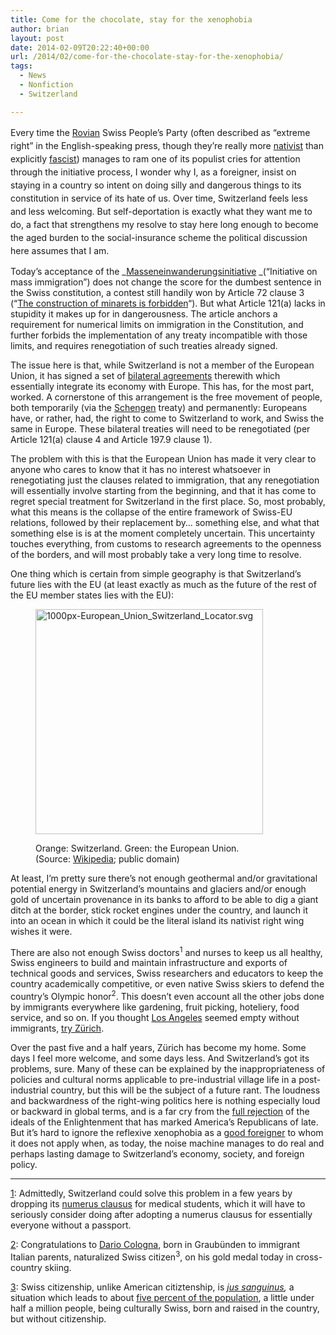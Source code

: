```yaml
---
title: Come for the chocolate, stay for the xenophobia
author: brian
layout: post
date: 2014-02-09T20:22:40+00:00
url: /2014/02/come-for-the-chocolate-stay-for-the-xenophobia/
tags:
  - News
  - Nonfiction
  - Switzerland

---
```

<span style="line-height: 1.5;">Every time the <a href="http://open.salon.com/blog/lost_in_berlin/2010/01/14/the_swiss_right_identifies_a_new_scapegoat_-_germans">Rovian</a> Swiss People&#8217;s Party (often described as &#8220;extreme right&#8221; in the English-speaking press, though they&#8217;re really more <a href="http://en.wikipedia.org/wiki/Far_right_in_Switzerland">nativist</a> than explicitly <a href="http://en.wikipedia.org/wiki/Partei_National_Orientierter_Schweizer">fascist</a>) manages to ram one of its populist cries for attention through the initiative process, I wonder why I, as a foreigner, insist on staying in a country so</span><span style="line-height: 1.5;"> intent on doing silly and dangerous things to its constitution in service of its hate of us. Over time, Switzerland feels less and less welcoming. But </span><span style="line-height: 1.5;">self-deportation is </span><span style="line-height: 1.5;">exactly what they want me to do, a fact that strengthens my resolve to stay here long enough to become the aged burden to the social-insurance scheme the political discussion here assumes that I am.<!--more--></span>

Today&#8217;s acceptance of the _[Masseneinwanderungsinitiative][1] _(&#8220;Initiative on mass immigration&#8221;) does not change the score for the dumbest sentence in the Swiss constitution, a contest still handily won by Article 72 clause 3 (&#8220;[The construction of minarets is forbidden][2]&#8220;). But what Article 121(a) lacks in stupidity it makes up for in dangerousness. The article anchors a requirement for numerical limits on immigration in the Constitution, and further forbids the implementation of any treaty incompatible with those limits, and requires renegotiation of such treaties already signed.

The issue here is that, while Switzerland is not a member of the European Union, it has signed a set of [bilateral agreements][3] therewith which essentially integrate its economy with Europe. This has, for the most part, worked. A cornerstone of this arrangement is the free movement of people, both temporarily (via the [Schengen][4] treaty) and permanently: Europeans have, or rather, had, the right to come to Switzerland to work, and Swiss the same in Europe. These bilateral treaties will need to be renegotiated (per Article 121(a) clause 4 and Article 197.9 clause 1).

The problem with this is that the European Union has made it very clear to anyone who cares to know that it has no interest whatsoever in renegotiating just the clauses related to immigration, that any renegotiation will essentially involve starting from the beginning, and that it has come to regret special treatment for Switzerland in the first place. So, most probably, what this means is the collapse of the entire framework of Swiss-EU relations, followed by their replacement by&#8230; something else, and what that something else is is at the moment completely uncertain. This uncertainty touches everything, from customs to research agreements to the openness of the borders, and will most probably take a very long time to resolve.

One thing which is certain from simple geography is that Switzerland&#8217;s future lies with the EU (at least exactly as much as the future of the rest of the EU member states lies with the EU):<figure id="attachment_1008" style="width: 364px" class="wp-caption aligncenter">

[<img class="size-full wp-image-1008 " alt="1000px-European_Union_Switzerland_Locator.svg" src="/wp/2014/02/1000px-European_Union_Switzerland_Locator.svg_.png" width="364" height="360" />][5]<figcaption class="wp-caption-text">Orange: Switzerland. Green: the European Union. (Source: [Wikipedia][6]; public domain)</figcaption></figure> 

At least, I&#8217;m pretty sure there&#8217;s not enough geothermal and/or gravitational potential energy in Switzerland&#8217;s mountains and glaciers and/or enough gold of uncertain provenance in its banks to afford to be able to dig a giant ditch at the border, stick rocket engines under the country, and launch it into an ocean in which it could be the literal island its nativist right wing wishes it were.

There are also not enough Swiss doctors<sup>1</sup> and nurses to keep us all healthy, Swiss engineers to build and maintain infrastructure and exports of technical goods and services, Swiss researchers and educators to keep the country academically competitive, or even native Swiss skiers to defend the country&#8217;s Olympic honor<sup>2</sup>. This doesn&#8217;t even account all the other jobs done by immigrants everywhere like gardening, fruit picking, hoteliery, food service, and so on. If you thought [Los Angeles][7] seemed empty without immigrants, [try Zürich][8].

Over the past five and a half years, Zürich has become my home. Some days I feel more welcome, and some days less. And Switzerland&#8217;s got its problems, sure. Many of these can be explained by the inappropriateness of policies and cultural norms applicable to pre-industrial village life in a post-industrial country, but this will be the subject of a future rant. The loudness and backwardness of the right-wing politics here is nothing especially loud or backward in global terms, and is a far cry from the [full rejection][9] of the ideals of the Enlightenment that has marked America&#8217;s Republicans of late. But it&#8217;s hard to ignore the reflexive xenophobia as a [good foreigner][10] to whom it does not apply when, as today, the noise machine manages to do real and perhaps lasting damage to Switzerland&#8217;s economy, society, and foreign policy.

* * *

[1]: Admittedly, Switzerland could solve this problem in a few years by dropping its [numerus clausus][11] for medical students, which it will have to seriously consider doing after adopting a numerus clausus for essentially everyone without a passport.

[2]: Congratulations to [Dario Cologna][12], born in Graubünden to immigrant Italian parents, naturalized Swiss citizen<sup>3</sup>, on his gold medal today in cross-country skiing.

[3]: Swiss citizenship, unlike American citiztenship, is _[jus sanguinus][13],_ a situation which leads to about [five percent of the population][14], a little under half a million people, being culturally Swiss, born and raised in the country, but without citizenship.

 [1]: http://de.wikipedia.org/wiki/Eidgen%C3%B6ssische_Volksinitiative_%C2%ABGegen_Masseneinwanderung%C2%BB
 [2]: http://www.metafilter.com/87041/On-Architectural-Criticism
 [3]: http://en.wikipedia.org/wiki/Switzerland%E2%80%93European_Union_relations
 [4]: http://en.wikipedia.org/wiki/Schengen_Agreement
 [5]: /wp/2014/02/1000px-European_Union_Switzerland_Locator.svg_.png
 [6]: http://en.wikipedia.org/wiki/File:European_Union_Switzerland_Locator.svg
 [7]: http://en.wikipedia.org/wiki/A_Day_Without_a_Mexican
 [8]: https://www.stadt-zuerich.ch/prd/de/index/statistik/bevoelkerung/bevoelkerungsstand.secure.html
 [9]: https://trammell.ch/2012/10/four-more-years-in-switzerland/
 [10]: https://trammell.ch/2011/02/the-problem-with-the-peoples-party/
 [11]: http://en.wikipedia.org/wiki/Numerus_clausus#Numerus_clausus_in_Switzerland
 [12]: http://www.nzz.ch/aktuell/sport/uebersicht/der-grenzgaenger-1.9607367
 [13]: http://en.wikipedia.org/wiki/Swiss_nationality_law
 [14]: http://www.bfs.admin.ch/bfs/portal/en/index/themen/01/07/blank/key/04.html